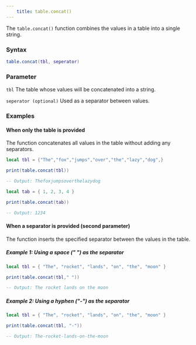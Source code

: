 ```yaml
---
    title: table.concat()
---
```


The `table.concat()` function combines the values in a table into a single string.

### Syntax

```lua
table.concat(tbl, seperator)
```

### Parameter

`tbl`
The table whose values will be concatenated into a string.

`seperator (optional)`
Used as a separator between values.

### Examples

#### When only the table is provided
The function concatenates all values in the table without adding any separators.

```Lua
local tbl = {"The","fox","jumps","over","the","lazy","dog",}

print(table.concat(tbl)) 

-- Output: Thefoxjumpsoverthelazydog
```

```Lua
local tab = { 1, 2, 3, 4 }

print(table.concat(tab)) 

-- Output: 1234
```

#### When a separator is provided (second parameter)
The function inserts the specified separator between the values in the table.

##### Example 1: Using a space (" ") as the separator

```Lua
local tbl = { "The", "rocket", "lands", "on", "the", "moon" }

print(table.concat(tbl," ")) 

-- Output: The rocket lands on the moon
```

##### Example 2: Using a hyphen ("-") as the separator

```Lua
local tbl = { "The", "rocket", "lands", "on", "the", "moon" }

print(table.concat(tbl, "-")) 

-- Output: The-rocket-lands-on-the-moon
```
